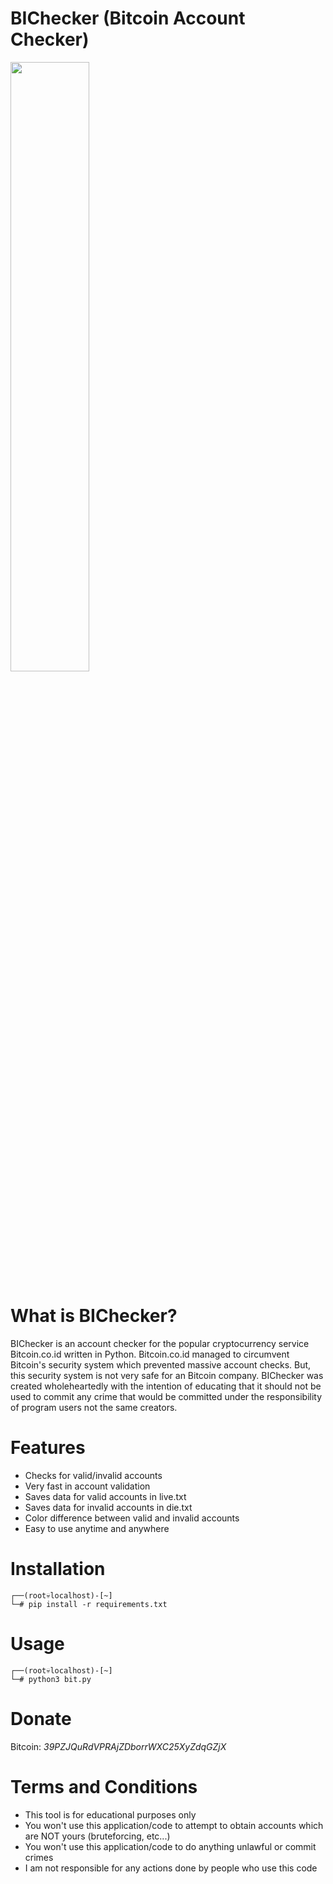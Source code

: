 # BIChecker (Bitcoin Account Checker)
<img src="https://www.bitcoin.co.id/img/homepage/phone2.png" width="50%" height="50%">

# What is BIChecker?
BIChecker is an account checker for the popular cryptocurrency service Bitcoin.co.id written in Python. Bitcoin.co.id managed to circumvent Bitcoin's security system which prevented massive account checks. But, this security system is not very safe for an Bitcoin company. BIChecker was created wholeheartedly with the intention of educating that it should not be used to commit any crime that would be committed under the responsibility of program users not the same creators.

# Features
- Checks for valid/invalid accounts
- Very fast in account validation
- Saves data for valid accounts in live.txt
- Saves data for invalid accounts in die.txt
- Color difference between valid and invalid accounts
- Easy to use anytime and anywhere

# Installation
```
┌──(root💀localhost)-[~]
└─# pip install -r requirements.txt
```

# Usage
```
┌──(root💀localhost)-[~]
└─# python3 bit.py
```

# Donate
Bitcoin: *39PZJQuRdVPRAjZDborrWXC25XyZdqGZjX*

# Terms and Conditions
- This tool is for educational purposes only
- You won't use this application/code to attempt to obtain accounts which are NOT yours (bruteforcing, etc...)
- You won't use this application/code to do anything unlawful or commit crimes
- I am not responsible for any actions done by people who use this code
